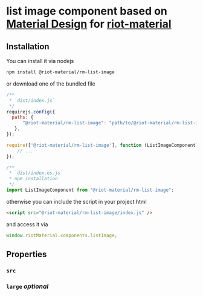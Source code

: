 # list image component based on [Material Design](https://material.io/) for [riot-material](https://github.com/riot-material/riot-material)
## Installation
You can install it via nodejs
```sh
npm install @riot-material/rm-list-image
```
or download one of the bundled file
```js
/**
 * `dist/index.js`
 */
requirejs.config({
  paths: {
      "@riot-material/rm-list-image": "path/to/@riot-material/rm-list-image",
   },
});

require(['@riot-material/rm-list-image'], function (ListImageComponent) {
    // ...
});

/**
 * `dist/index.es.js`
 * npm installation
 */
import ListImageComponent from "@riot-material/rm-list-image";

```
otherwise you can include the script in your project html
```html
<script src="@riot-material/rm-list-image/index.js" />
```
and access it via
```js
window.riotMaterial.components.listImage;
```
## Properties
### `src`
### `large` *optional*